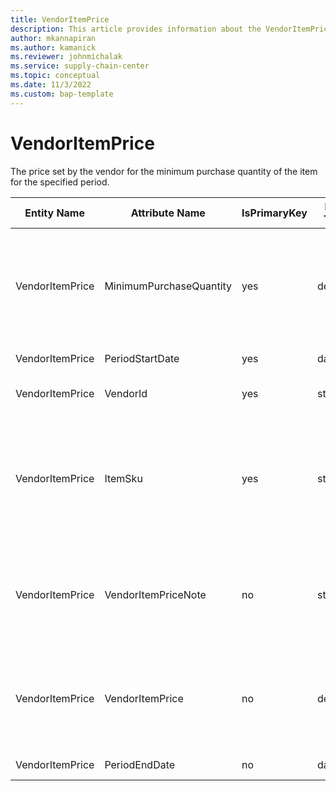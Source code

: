 ```yaml
---
title: VendorItemPrice
description: This article provides information about the VendorItemPrice entity.
author: mkannapiran
ms.author: kamanick
ms.reviewer: johnmichalak
ms.service: supply-chain-center
ms.topic: conceptual
ms.date: 11/3/2022
ms.custom: bap-template
---
```


# VendorItemPrice

The price set by the vendor for the minimum purchase quantity of the item for the specified period.

| **Entity Name** | **Attribute Name** | **IsPrimaryKey** | **Data Type** | **Data Length** | **Description** |
| --- | --- | --- | --- | --- | --- |
| VendorItemPrice | MinimumPurchaseQuantity | yes | decimal | 9 | The minimum number of units that must be purchased for the price to be effective. |
| VendorItemPrice | PeriodStartDate | yes | date | 14 | The period start date. |
| VendorItemPrice | VendorId | yes | string | 36 | The unique identifier of a Vendor. |
| VendorItemPrice | ItemSku | yes | string | 20 | The Stock Keeping Unit identifier, which is typically used for inventory-related activities. |
| VendorItemPrice | VendorItemPriceNote | no | string | 1024 | A note, comment or additional information regarding the vendor item price. |
| VendorItemPrice | VendorItemPrice | no | decimal | 9 | The price set by the vendor for the minimum purchase quantity of the item. |
| VendorItemPrice | PeriodEndDate | no | date | 14 | The period end date.. |
